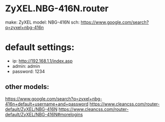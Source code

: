 # ZyXEL.NBG-416N.router
make: ZyXEL
model: NBG-416N
sch: https://www.google.com/search?q=zyxel+nbg-416n

# default settings:
- ip: http://192.168.1.1/index.asp
- admin: admin
- password: 1234

## other models:
https://www.google.com/search?q=zyxel+nbg-416n+default+username+and+password
https://www.cleancss.com/router-default/ZyXEL/NBG-416N
https://www.cleancss.com/router-default/ZyXEL/NBG-416N#morelogins
